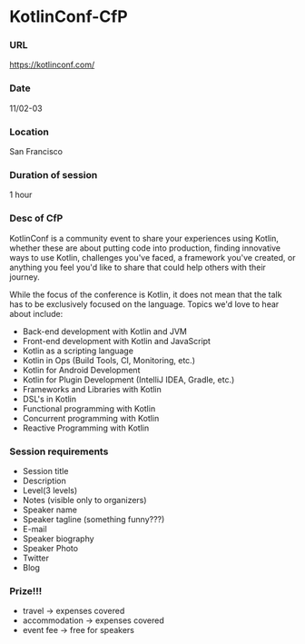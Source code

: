 # KotlinConf-CfP

### URL

https://kotlinconf.com/

### Date

11/02-03

### Location

San Francisco

### Duration of session

1 hour

### Desc of CfP

KotlinConf is a community event to share your experiences using Kotlin, whether these are about putting code into production, finding innovative ways to use Kotlin, challenges you've faced, a framework you've created, or anything you feel you'd like to share that could help others with their journey. 

While the focus of the conference is Kotlin, it does not mean that the talk has to be exclusively focused on the language. Topics we'd love to hear about include:

* Back-end development with Kotlin and JVM
* Front-end development with Kotlin and JavaScript
* Kotlin as a scripting language
* Kotlin in Ops (Build Tools, CI, Monitoring, etc.)
* Kotlin for Android Development
* Kotlin for Plugin Development (IntelliJ IDEA, Gradle, etc.)
* Frameworks and Libraries with Kotlin
* DSL's in Kotlin
* Functional programming with Kotlin
* Concurrent programming with Kotlin
* Reactive Programming with Kotlin

### Session requirements

* Session title
* Description
* Level(3 levels)
* Notes (visible only to organizers)
* Speaker name
* Speaker tagline (something funny???)
* E-mail
* Speaker biography
* Speaker Photo
* Twitter
* Blog

### Prize!!!

* travel -> expenses covered
* accommodation -> expenses covered
* event fee -> free for speakers
